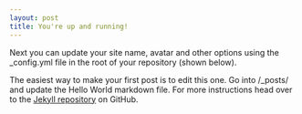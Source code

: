 ```yaml
---
layout: post
title: You're up and running!
---
```


Next you can update your site name, avatar and other options using the _config.yml file in the root of your repository (shown below).

<!-- more -->

The easiest way to make your first post is to edit this one. Go into /_posts/ and update the Hello World markdown file. For more instructions head over to the [Jekyll repository](https://github.com/jekyll) on GitHub.
